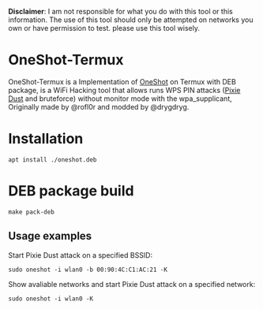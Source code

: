 **Disclaimer**: I am not responsible for what you do with this tool or this information. The use of this tool should only be attempted on networks you own or have permission to test. please use this tool wisely.

# OneShot-Termux
OneShot-Termux is a Implementation of [OneShot](https://github.com/drygdryg/OneShot) on Termux with DEB package, is a WiFi Hacking tool that allows runs WPS PIN attacks ([Pixie Dust](https://forums.kali.org/showthread.php?24286-WPS-Pixie-Dust-Attack-Offline-WPS-Attack) and bruteforce) without monitor mode with the wpa_supplicant, Originally made by @rofl0r and modded by @drygdryg.

# Installation
```shell
apt install ./oneshot.deb
```

# DEB package build
```shell
make pack-deb
```

## Usage examples
Start Pixie Dust attack on a specified BSSID:
 ```shell
 sudo oneshot -i wlan0 -b 00:90:4C:C1:AC:21 -K
 ```
Show avaliable networks and start Pixie Dust attack on a specified network:
 ```shell
 sudo oneshot -i wlan0 -K
 ```
 